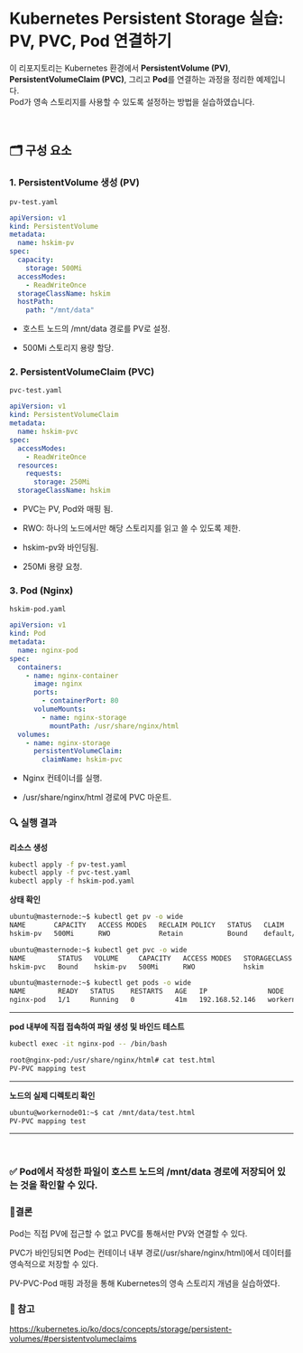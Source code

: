 
# Kubernetes Persistent Storage 실습: PV, PVC, Pod 연결하기
이 리포지토리는 Kubernetes 환경에서 **PersistentVolume (PV)**, **PersistentVolumeClaim (PVC)**, 그리고 **Pod**를 연결하는 과정을 정리한 예제입니다.  
Pod가 영속 스토리지를 사용할 수 있도록 설정하는 방법을 실습하였습니다.


<br>

## 🗂️ 구성 요소

### 1. PersistentVolume 생성 (PV)

`pv-test.yaml`

```yaml
apiVersion: v1
kind: PersistentVolume
metadata:
  name: hskim-pv
spec:
  capacity:
    storage: 500Mi
  accessModes:
    - ReadWriteOnce
  storageClassName: hskim
  hostPath:
    path: "/mnt/data"
```

- 호스트 노드의 /mnt/data 경로를 PV로 설정.

- 500Mi 스토리지 용량 할당.


### 2. PersistentVolumeClaim (PVC)

`pvc-test.yaml`

```yaml
apiVersion: v1
kind: PersistentVolumeClaim
metadata:
  name: hskim-pvc
spec:
  accessModes:
    - ReadWriteOnce
  resources:
    requests:
      storage: 250Mi
  storageClassName: hskim
```

- PVC는 PV, Pod와 매핑 됨.
- RWO: 하나의 노드에서만 해당 스토리지를 읽고 쓸 수 있도록 제한.
- hskim-pv와 바인딩됨.

- 250Mi 용량 요청.

### 3. Pod (Nginx)

`hskim-pod.yaml`

```yaml
apiVersion: v1
kind: Pod
metadata:
  name: nginx-pod
spec:
  containers:
    - name: nginx-container
      image: nginx
      ports:
        - containerPort: 80
      volumeMounts:
        - name: nginx-storage
          mountPath: /usr/share/nginx/html
  volumes:
    - name: nginx-storage
      persistentVolumeClaim:
        claimName: hskim-pvc
```

- Nginx 컨테이너를 실행.

- /usr/share/nginx/html 경로에 PVC 마운트.

### 🔍 실행 결과

**리소스 생성**
```bash
kubectl apply -f pv-test.yaml
kubectl apply -f pvc-test.yaml
kubectl apply -f hskim-pod.yaml

```

**상태 확인**
```bash
ubuntu@masternode:~$ kubectl get pv -o wide
NAME       CAPACITY   ACCESS MODES   RECLAIM POLICY   STATUS   CLAIM               STORAGECLASS   VOLUMEATTRIBUTESCLASS   REASON   AGE    VOLUMEMODE
hskim-pv   500Mi      RWO            Retain           Bound    default/hskim-pvc   hskim          <unset>                          142m   Filesystem

ubuntu@masternode:~$ kubectl get pvc -o wide
NAME        STATUS   VOLUME     CAPACITY   ACCESS MODES   STORAGECLASS   VOLUMEATTRIBUTESCLASS   AGE    VOLUMEMODE
hskim-pvc   Bound    hskim-pv   500Mi      RWO            hskim          <unset>                 137m   Filesystem

ubuntu@masternode:~$ kubectl get pods -o wide
NAME        READY   STATUS    RESTARTS   AGE   IP               NODE           NOMINATED NODE   READINESS GATES
nginx-pod   1/1     Running   0          41m   192.168.52.146   workernode01   <none>           <none>

```

---


**pod 내부에 직접 접속하여 파일 생성 및 바인드 테스트**

```bash
kubectl exec -it nginx-pod -- /bin/bash

root@nginx-pod:/usr/share/nginx/html# cat test.html
PV-PVC mapping test
```

---

**노드의 실제 디렉토리 확인**

```bash
ubuntu@workernode01:~$ cat /mnt/data/test.html
PV-PVC mapping test
```

---
<br>

### ✅ Pod에서 작성한 파일이 호스트 노드의 /mnt/data 경로에 저장되어 있는 것을 확인할 수 있다.

### 📌결론

Pod는 직접 PV에 접근할 수 없고 PVC를 통해서만 PV와 연결할 수 있다.

PVC가 바인딩되면 Pod는 컨테이너 내부 경로(/usr/share/nginx/html)에서 데이터를 영속적으로 저장할 수 있다.

PV-PVC-Pod 매핑 과정을 통해 Kubernetes의 영속 스토리지 개념을 실습하였다.

### 📜 참고
https://kubernetes.io/ko/docs/concepts/storage/persistent-volumes/#persistentvolumeclaims
